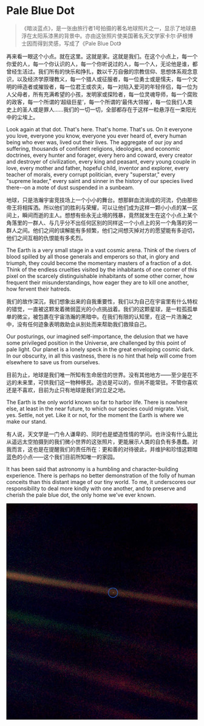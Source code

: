 # Pale Blue Dot

> 《暗淡蓝点》，是一张由旅行者1号拍摄的著名地球照片之一，显示了地球悬浮在太阳系漆黑的背景中。亦由这张照片使美国著名天文学家卡尔·萨根博士因而得到灵感，写成了《Pale Blue Dot》

再来看一眼这个小点。就在这里。这就是家。这就是我们。在这个小点上，每一个你爱的人，每一个你认识的人，每一个你听说过的人，每一个人，无论他是谁，都曾经生活过。我们所有的快乐和挣扎，数以千万自傲的宗教信仰、思想体系观念意识，以及经济学原理教义，每一个猎人或征服者，每一位勇士或是懦夫，每一个文明的缔造者或摧毁者，每一位君王或农夫，每一对陷入爱河的年轻伴侣，每一位为人父母者，所有充满希望的小孩，发明家或探险者，每一位灵魂导师，每一个腐败的政客，每一个所谓的‘超级巨星’，每一个所谓的‘最伟大领袖’，每一位我们人类史上的圣人或是罪人……我们的一切一切，全部都存在于这样一粒悬浮在一束阳光中的尘埃上。

Look again at that dot. That's here. That's home. That's us. On it everyone you love, everyone you know, everyone you ever heard of, every human being who ever was, lived out their lives. The aggregate of our joy and suffering, thousands of confident religions, ideologies, and economic doctrines, every hunter and forager, every hero and coward, every creator and destroyer of civilization, every king and peasant, every young couple in love, every mother and father, hopeful child, inventor and explorer, every teacher of morals, every corrupt politician, every "superstar," every "supreme leader," every saint and sinner in the history of our species lived there--on a mote of dust suspended in a sunbeam.

地球，只是浩瀚宇宙竞技场上一个小小的舞台。想那鲜血流淌成的河流，仍由那些帝王将相挥洒。所以他们的胜利与荣耀，可以让他们成为这样一颗小小点的某一区间上，瞬间而逝的主人。想想有些永无止境的残暴，竟然就发生在这个小点上某个角落里的一群人、与几乎分不出任何区别的同样这一个小点上的另一个角落的另一群人之间。他们之间的误解能有多频繁，他们之间想灭掉对方的愿望能有多迫切，他们之间互相的仇恨能有多炙烈。

The Earth is a very small stage in a vast cosmic arena. Think of the rivers of blood spilled by all those generals and emperors so that, in glory and triumph, they could become the momentary masters of a fraction of a dot. Think of the endless cruelties visited by the inhabitants of one corner of this pixel on the scarcely distinguishable inhabitants of some other corner, how frequent their misunderstandings, how eager they are to kill one another, how fervent their hatreds.

我们的故作深沉，我们想象出来的自我重要性，我们以为自己在宇宙里有什么特权的错觉，一直被这颗发着微弱蓝光的小点挑战着。我们的这颗星球，是一粒孤孤单单的微尘，被包裹在宇宙浩瀚的黑暗中。在我们有限的认知里，在这一片浩瀚之中，没有任何迹象表明救助会从别处而来帮助我们救赎自己。

Our posturings, our imagined self-importance, the delusion that we have some privileged position in the Universe, are challenged by this point of pale light. Our planet is a lonely speck in the great enveloping cosmic dark. In our obscurity, in all this vastness, there is no hint that help will come from elsewhere to save us from ourselves.

目前为止，地球是我们唯一所知有生命居住的世界。没有其他地方——至少是在不远的未来里，可供我们这一物种移民。造访是可以的，但尚不能常驻。不管你喜欢还是不喜欢，目前为止只有地球是我们的立足之地。

The Earth is the only world known so far to harbor life. There is nowhere else, at least in the near future, to which our species could migrate. Visit, yes. Settle, not yet. Like it or not, for the moment the Earth is where we make our stand.

有人说，天文学是一门令人谦卑的、同时也是塑造性情的学问。也许没有什么能比从遥远太空拍摄到的我们微小世界的这张照片，更能展示人类的自负有多愚蠢。对我而言，这也是在提醒我们的责任所在：更和善的对待彼此，并维护和珍惜这颗暗蓝色的小点——这个我们目前所知唯一的家园。

It has been said that astronomy is a humbling and character-building experience. There is perhaps no better demonstration of the folly of human conceits than this distant image of our tiny world. To me, it underscores our responsibility to deal more kindly with one another, and to preserve and cherish the pale blue dot, the only home we've ever known.

![PaleBlueDot](./img/PaleBlueDot.jpg)
